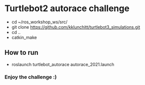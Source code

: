 # Turtlebot2 autorace challenge 
- cd ~/ros_workshop_ws/src/
- git clone https://github.com/kklunchitt/turtlebot3_simulations.git
- cd ..
- catkin_make

## How to run

- roslaunch turtlebot_autorace autorace_2021.launch

### Enjoy the challenge :)
